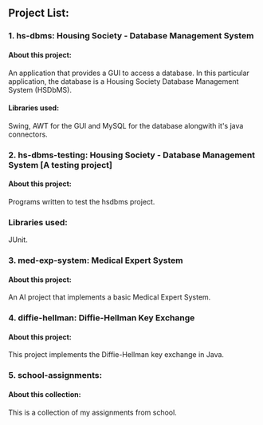 ## Project List:

### 1. hs-dbms: Housing Society - Database Management System

#### About this project:

An application that provides a GUI to access a database. In this particular application, the database is a Housing Society Database Management System (HSDbMS).

#### Libraries used:

Swing, AWT for the GUI and MySQL for the database alongwith it's java connectors.

### 2. hs-dbms-testing: Housing Society - Database Management System [A testing project]

#### About this project:

Programs written to test the hsdbms project.

### Libraries used:

JUnit.

### 3. med-exp-system: Medical Expert System

#### About this project:

An AI project that implements a basic Medical Expert System.

### 4. diffie-hellman: Diffie-Hellman Key Exchange

#### About this project:

This project implements the Diffie-Hellman key exchange in Java.

### 5. school-assignments:

#### About this collection:

This is a collection of my assignments from school.